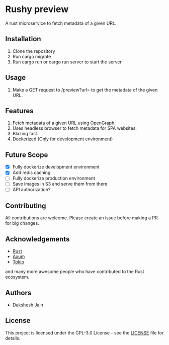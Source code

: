 # Rushy preview

A rust microservice to fetch metadata of a given URL.

## Installation

1. Clone the repository
2. Run cargo migrate
3. Run cargo run or cargo run server to start the server

## Usage

1. Make a GET request to /preview?url=<url> to get the metadata of the given URL.

## Features

1. Fetch metadata of a given URL using OpenGraph.
2. Uses headless browser to fetch metadata for SPA websites.
3. Blazing fast.
4. Dockerized (Only for development environment)

## Future Scope

- [x] Fully dockerize development environment
- [x] Add redis caching
- [ ] Fully dockerize production environment
- [ ] Save images in S3 and serve them from there
- [ ] API authorization?

## Contributing

All contributions are welcome. Please create an issue before making a PR for big changes.

## Acknowledgements

- [Rust](https://www.rust-lang.org/)
- [Axum](https://github.com/tokio-rs/axum)
- [Tokio](https://tokio.rs/)

and many more awesome people who have contributed to the Rust ecosystem.

## Authors

- [Dakshesh Jain](https://dakshesh.me)

## License

This project is licensed under the GPL-3.0 License - see the [LICENSE](LICENSE) file for details.
